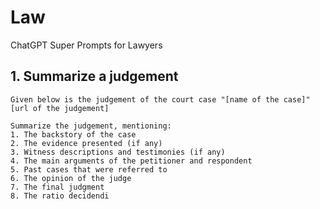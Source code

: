 # Law 
ChatGPT Super Prompts for Lawyers

## 1. Summarize a judgement

```
Given below is the judgement of the court case "[name of the case]" [url of the judgement]

Summarize the judgement, mentioning:
1. The backstory of the case 
2. The evidence presented (if any) 
3. Witness descriptions and testimonies (if any) 
4. The main arguments of the petitioner and respondent 
5. Past cases that were referred to
6. The opinion of the judge
7. The final judgment 
8. The ratio decidendi
```
